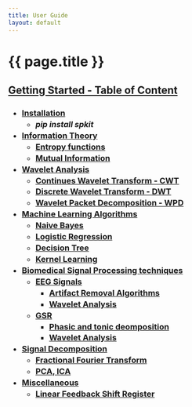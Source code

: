 ```yaml
---
title: User Guide
layout: default
---
```


# {{ page.title }}

<!--
You can use HTML elements in Markdown, such as the comment element, and they won't
be affected by a markdown parser. However, if you create an HTML element in your
markdown file, you cannot use markdown syntax within that element's contents.
-->
<div id="index-grid-half" class="section group">
<h2 style="text-align:left;"><u>Getting Started - Table of Content</u></h2>
<h3 style="text-align:left;">
<ul class="simple" style="line-height:1.4;">
  <li><a href="#">Installation</a>
    <ul class="simple">
    <li><i><font size="3">pip install spkit</font></i></li>
    </ul></li>
  <li><a href="#">Information Theory</a>
    <ul class="simple">
    <li><a href="#">Entropy functions</a></li>
    <li><a href="#">Mutual Information</a></li>
    </ul>
  </li>
  <li><a href="#">Wavelet Analysis</a>
    <ul class="simple">
    <li><a href="#">Continues Wavelet Transform - CWT</a></li>
    <li><a href="#">Discrete Wavelet Transform - DWT</a></li>
    <li><a href="#">Wavelet Packet Decomposition - WPD</a></li>
    </ul></li>
  <li><a href="#">Machine Learning Algorithms</a>
    <ul class="simple">
    <li><a href="#">Naive Bayes</a></li>
    <li><a href="#">Logistic Regression</a></li>
    <li><a href="#">Decision Tree</a></li>
    <li><a href="#">Kernel Learning</a></li>
    </ul></li>
  <li><a href="#">Biomedical Signal Processing techniques</a>
    <ul class="simple">
    <li><a href="#">EEG Signals</a>
      <ul class="simple">
      <li><a href="#">Artifact Removal Algorithms</a></li>
      <li><a href="#">Wavelet Analysis</a></li>
      </ul></li>
    <li><a href="#">GSR</a>
      <ul class="simple">
      <li><a href="#">Phasic and tonic deomposition</a></li>
      <li><a href="#">Wavelet Analysis</a></li>
    </ul>
    </li>
    </ul></li>
  <li><a href="#">Signal Decomposition</a>
    <ul class="simple">
    <li><a href="#">Fractional Fourier Transform</a></li>
    <li><a href="#">PCA, ICA</a></li>
    </ul></li>
  <li><a href="#">Miscellaneous</a>
    <ul class="simple">
    <li><a href="#">Linear Feedback Shift Register</a></li>
    </ul></li>
</ul>
</h3>
</div>
<div id="index-grid-full" class="section group"></div>
